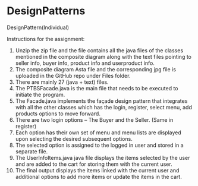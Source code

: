 # DesignPatterns
DesignPattern(Individual)


Instructions for the assignment:
1.	Unzip the zip file and the file contains all the java files of the classes mentioned in the composite diagram along with the text files pointing to seller info, buyer info, product info and userproduct info.
2.	The composite diagram Asta file and the corresponding jpg file is uploaded in the GitHub repo under Files folder.
3.	There are mainly 27 (java + text) files.
4.	The PTBSFacade.java is the main file that needs to be executed to initiate the program.
5.	The Facade.java implements the façade design pattern that integrates with all the other classes which has the login, register, select menu, add products options to move forward.
6.	There are two login options – The Buyer and the Seller. (Same in register)
7.	Each option has their own set of menu and menu lists are displayed upon selecting the desired subsequent options.
8.	The selected option is assigned to the logged in user and stored in a separate file.
9.	The UserInfoItems.java java file displays the items selected by the user and are added to the cart for storing them with the current user.
10.	The final output displays the items linked with the current user and additional options to add more items or update the items in the cart.
